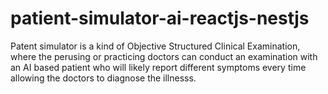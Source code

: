 # patient-simulator-ai-reactjs-nestjs
Patent simulator is a kind of Objective Structured Clinical Examination, where the perusing or practicing doctors can conduct an examination with an AI based patient who will likely report different symptoms every time allowing the doctors to diagnose the illnesss. 





